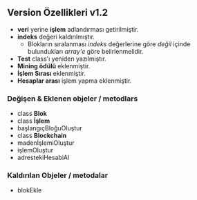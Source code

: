 ##  Version Özellikleri v1.2

* **veri** yerine **işlem** adlandırması getirilmiştir.
* **indeks** değeri kaldırılmıştır.
  * Blokların sıralanması *indeks* değerlerine göre *değil* içinde bulundukları *array'e* göre belirlenmelidir.
* **Test** class'ı yeniden yazılmıştır.
* **Mining ödülü** eklenmiştir.
* **İşlem Sırası** eklenmiştir.
* **Hesaplar arası** işlem yapma eklenmiştir.
  

###  Değişen & Eklenen objeler / metodlars

* class **Blok**
* class **İşlem**
* başlangıçBloğuOluştur
* class **Blockchain**
* madenİşlemiOluştur
* işlemOluştur
* adrestekiHesabiAl

### Kaldırılan Objeler / metodalar

* blokEkle
